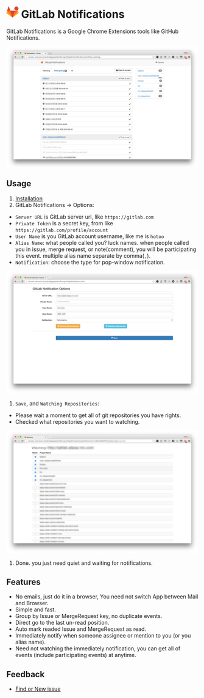 # ![logo](./assets/logo.png) GitLab Notifications

GitLab Notifications is a Google Chrome Extensions tools like GitHub Notifications.

![screen shot](./assets/screen-shot.png)

## Usage

1. [Installation](https://chrome.google.com/webstore/detail/gitlab-notifications/neidmbjigjejpekbknfbmcgmkbfgmfmi)
1. GitLab Notifications -> Options:
  - `Server URL` is GitLab server url, like `https://gitlab.com`
  - `Private Token` is a secret key, from like `https://gitlab.com/profile/account`
  - `User Name` is you GitLab account username, like me is `hotoo`
  - `Alias Name`: what people called you? luck names. when people called you in issue, merge request, or note(comment),
    you will be participating this event. multiple alias name separate by comma(`,`).
  - `Notification`: choose the type for pop-window notification.

  ![screen shot options](./assets/screen-shot-options.png)

1. `Save`, and `Watching Repositories`:
  - Please wait a moment to get all of git repositories you have rights.
  - Checked what repositories you want to watching.

  ![screen shot watching](./assets/screen-shot-watching.png)

1. Done. you just need quiet and waiting for notifications.

## Features

- No emails, just do it in a browser, You need not switch App between Mail and Browser.
- Simple and fast.
- Group by Issue or MergeRequest key, no duplicate events.
- Direct go to the last un-read position.
- Auto mark readed Issue and MergeRequest as read.
- Immediately notify when someone assignee or mention to you (or you alias name).
- Need not watching the immediately notification, you can get all of events
  (include participating events) at anytime.

## Feedback

- [Find or New issue](https://github.com/hotoo/gitlab-notifications/issues)
